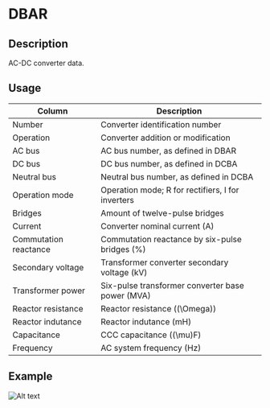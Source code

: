# DBAR

## Description

AC-DC converter data.

## Usage

| Column                | Description                                       |
| --------------------- | ------------------------------------------------- |
| Number                | Converter identification number                   |
| Operation             | Converter addition or modification                |
| AC bus                | AC bus number, as defined in DBAR                 |
| DC bus                | DC bus number, as defined in DCBA                 |
| Neutral bus           | Neutral bus number, as defined in DCBA            |
| Operation mode        | Operation mode; R for rectifiers, I for inverters |
| Bridges               | Amount of twelve-pulse bridges                    |
| Current               | Converter nominal current (A)                     |
| Commutation reactance | Commutation reactance by six-pulse bridges (%)    |
| Secondary voltage     | Transformer converter secondary voltage (kV)      |
| Transformer power     | Six-pulse transformer converter base power (MVA)  |
| Reactor resistance    | Reactor resistance (\(\Omega\))                   |
| Reactor indutance     | Reactor indutance (mH)                            |
| Capacitance           | CCC capacitance (\(\mu\)F)                        |
| Frequency             | AC system frequency (Hz)                          |

## Example

![Alt text](docs/assets/DCNV.png)
